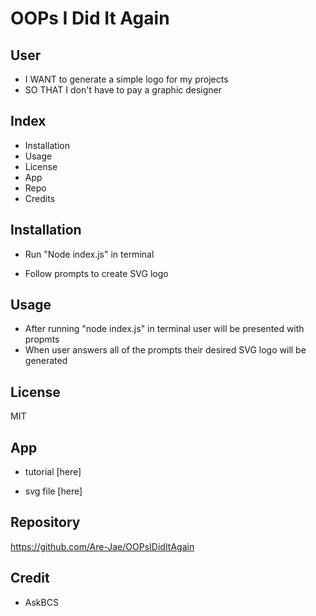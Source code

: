 # OOPs I Did It Again





## User

- I WANT to generate a simple logo for my projects
- SO THAT I don't have to pay a graphic designer




## Index 

- Installation 
- Usage 
- License
- App
- Repo
- Credits 

## Installation 

- Run "Node index.js" in terminal 

- Follow prompts to create SVG logo 


## Usage 

- After running "node index.js" in terminal user will be presented with propmts
- When user answers all of the prompts their desired SVG logo will be generated 

## License 

MIT

## App 
- tutorial [here]

- svg file [here]


## Repository

https://github.com/Are-Jae/OOPsIDidItAgain 


## Credit 

- AskBCS




